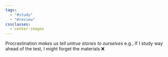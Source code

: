 ```yaml
---
tags:
  - "#study"
  - "#review"
cssclasses:
  - center-images
---
```

Procrastination *makes us tell untrue stories to ourselves* e.g., If I study way ahead of the test, I might forget the materials ❌